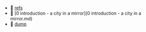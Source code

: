 * 📂 [refs](refs)
* 📄 [0 introduction - a city in a mirror](0 introduction - a city in a mirror.md)
* 📄 [dump](dump.md)
